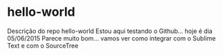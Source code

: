 # hello-world
Descrição do repo hello-world
Estou aqui testando o Github... hoje é dia 05/06/2015
Parece muito bom... vamos ver como integrar com o Sublime Text e com o SourceTree
